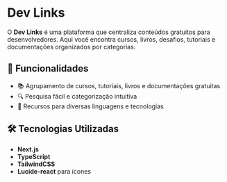 # Dev Links

O **Dev Links** é uma plataforma que centraliza conteúdos gratuitos para desenvolvedores. Aqui você encontra cursos, livros, desafios, tutoriais e documentações organizados por categorias.

## 📌 Funcionalidades

- 📚 Agrupamento de cursos, tutoriais, livros e documentações gratuitas
- 🔍 Pesquisa fácil e categorização intuitiva
- 🎯 Recursos para diversas linguagens e tecnologias

## 🛠 Tecnologias Utilizadas

- **Next.js**
- **TypeScript**
- **TailwindCSS**
- **Lucide-react** para ícones
